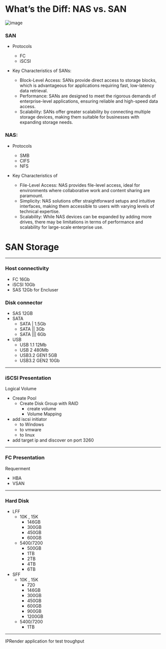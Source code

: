 # What’s the Diff: NAS vs. SAN

![image](https://github.com/user-attachments/assets/78316f2f-f601-40d4-8d83-754c987fcce1)
### SAN
* Protocols
    - FC
    - iSCSI

* Key Characteristics of SANs:
    - Block-Level Access: SANs provide direct access to storage blocks, which is advantageous for applications requiring fast, low-latency data retrieval.
    - Performance: SANs are designed to meet the rigorous demands of enterprise-level applications, ensuring reliable and high-speed data access.
    - Scalability: SANs offer greater scalability by connecting multiple storage devices, making them suitable for businesses with expanding storage needs.
    
### NAS:
* Protocols
    - SMB
    - CIFS
    - NFS

* Key Characteristics of
    - File-Level Access: NAS provides file-level access, ideal for environments where collaborative work and content sharing are paramount.
    - Simplicity: NAS solutions offer straightforward setups and intuitive interfaces, making them accessible to users with varying levels of technical expertise.
    - Scalability: While NAS devices can be expanded by adding more drives, there may be limitations in terms of performance and scalability for large-scale enterprise use.
  


# SAN Storage 
------------------------------------------------------------
### Host connectivity
   * FC    16Gb
   * iSCSI 10Gb
   * SAS   12Gb for Encluser
### Disk connector
   * SAS 12GB
   * SATA
      - SATA |    1.5Gb
      - SATA ||   3Gb
      - SATA |||  6Gb
   * USB
      - USB 1.1 12Mb
      - USB 2   480Mb
      - USB3.2  GEN1 5GB
      - USB3.2  GEN2 10Gb

 ----------------------------------------------------------
### iSCSI Presentation
Logical Volume
  * Create Pool 
      - Create Disk Group with RAID
          + create volume
          + Volume Mapping
  * add iscsi initiator
      - to Windows
      - to vmware
      - to linux
  * add target ip and discover on port 3260
----------------------------------------------------------
### FC Presentation
Requerment
  * HBA
  * VSAN 
  
 
*********************************************************************
### Hard Disk
* LFF
  - 10K , 15K
       + 146GB
       + 300GB
       + 450GB
       + 600GB
   - 5400/7200
        + 500GB
        + 1TB
        + 2TB
        + 4TB
        + 6TB
* SFF
  - 10K , 15K
       + 720
       + 146GB
       + 300GB
       + 450GB
       + 600GB
       + 900GB
       + 1200GB
   - 5400/7200
       + 1TB
    


  


----------------------------------------------------------
IPRender application for test troughput

    

